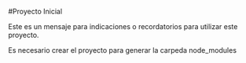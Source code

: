#Proyecto Inicial

Este es un mensaje para indicaciones o recordatorios para utilizar este proyecto.

Es necesario crear el proyecto para generar la carpeda node_modules